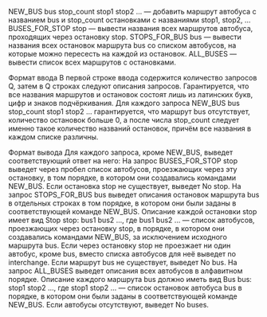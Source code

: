 NEW_BUS bus stop_count stop1 stop2 ... — добавить маршрут автобуса с названием bus и stop_count остановками с названиями stop1, stop2, ...
BUSES_FOR_STOP stop — вывести названия всех маршрутов автобуса, проходящих через остановку stop.
STOPS_FOR_BUS bus — вывести названия всех остановок маршрута bus со списком автобусов, на которые можно пересесть на каждой из остановок.
ALL_BUSES — вывести список всех маршрутов с остановками.

Формат ввода
В первой строке ввода содержится количество запросов Q, затем в Q строках следуют описания запросов.
Гарантируется, что все названия маршрутов и остановок состоят лишь из латинских букв, цифр и знаков подчёркивания.
Для каждого запроса NEW_BUS bus stop_count stop1 stop2 ... гарантируется, что маршрут bus отсутствует, количество остановок больше 0, а после числа stop_count следует именно такое количество названий остановок, причём все названия в каждом списке различны.

Формат вывода
Для каждого запроса, кроме NEW_BUS, выведет соответствующий ответ на него:
На запрос BUSES_FOR_STOP stop выведет через пробел список автобусов, проезжающих через эту остановку, в том порядке, в котором они создавались командами NEW_BUS. Если остановка stop не существует, выведет No stop.
На запрос STOPS_FOR_BUS bus выведет описания остановок маршрута bus в отдельных строках в том порядке, в котором они были заданы в соответствующей команде NEW_BUS. Описание каждой остановки stop имеет вид Stop stop: bus1 bus2 ..., где bus1 bus2 ... — список автобусов, проезжающих через остановку stop, в порядке, в котором они создавались командами NEW_BUS, за исключением исходного маршрута bus. Если через остановку stop не проезжает ни один автобус, кроме bus, вместо списка автобусов для неё выведет no interchange. Если маршрут bus не существует, выведет No bus.
На запрос ALL_BUSES выведет описания всех автобусов в алфавитном порядке. Описание каждого маршрута bus должно иметь вид Bus bus: stop1 stop2 ..., где stop1 stop2 ... — список остановок автобуса bus в порядке, в котором они были заданы в соответствующей команде NEW_BUS. Если автобусы отсутствуют, выведет No buses.
